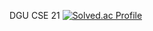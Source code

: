 DGU CSE 21
[![Solved.ac Profile](http://mazassumnida.wtf/api/v2/generate_badge?boj=junnyange)](https://solved.ac/junnyange)
